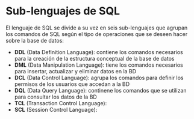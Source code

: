 # Sub-lenguajes de SQL
El lenguaje de SQL se divide a su vez en seis sub-lenguajes que agrupan los comandos de SQL según el tipo de operaciones que se deseen hacer sobre la base de datos:
* **DDL** (Data Definition Language): contiene los comandos necesarios para la creación de la estructura conceptual de la base de datos
* **DML** (Data Manipulation Language): tiene los comandos necesarios para insertar, actualizar y eliminar datos en la BD
* **DCL** (Data Control Language): agrupa los comandos para definir los permisos de los usuarios que accedan a la BD
* **DQL** (Data Query Language): continene los comandos que se utilizan para consultar los datos de la BD
* **TCL** (Transaction Control Language): 
* **SCL** (Session Control Language): 
